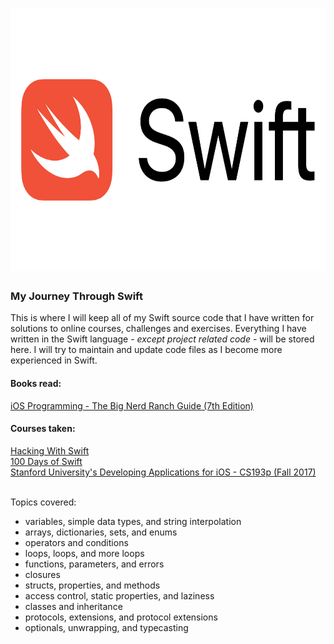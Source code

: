 # <img src="/Swift-Logo.png"  height="420">

### My Journey Through Swift

This is where I will keep all of my Swift source code that I have written for solutions to online courses, challenges and exercises. Everything I have written in the Swift language - <i>except project related code</i> - will be stored here. I will try to maintain and update code files as I become more experienced in Swift.

#### Books read:
[iOS Programming - The Big Nerd Ranch Guide (7th Edition)](https://www.bignerdranch.com/books/ios-programming-the-big-nerd-ranch-guide-seventh-edition/)
#### Courses taken:

[Hacking With Swift](https://www.hackingwithswift.com/read)</br>
[100 Days of Swift](https://www.hackingwithswift.com/100/)<br>
[Stanford University's Developing Applications for iOS - CS193p (Fall 2017)](https://cs193p.sites.stanford.edu)<br><br>

Topics covered:
* variables, simple data types, and string interpolation
* arrays, dictionaries, sets, and enums
* operators and conditions
* loops, loops, and more loops
* functions, parameters, and errors
* closures
* structs, properties, and methods
* access control, static properties, and laziness
* classes and inheritance
* protocols, extensions, and protocol extensions
* optionals, unwrapping, and typecasting
